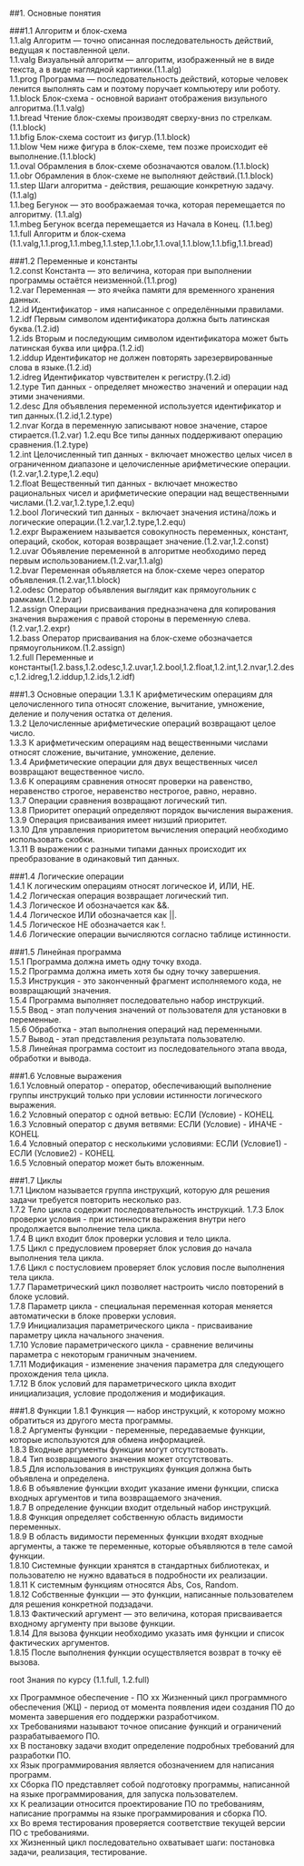 ##1. Основные понятия    

###1.1 Алгоритм и блок-схема        
1.1.alg  Алгоритм — точно описанная последовательность действий, ведущая к поставленной цели.    
1.1.valg  Визуальный алгоритм — алгоритм, изображенный не в виде текста, а в виде наглядной картинки.(1.1.alg)    
1.1.prog   Программа — последовательность действий, которые человек ленится выполнять сам и поэтому поручает компьютеру или роботу.    
1.1.block  Блок-схема - основной вариант отображения визульного алгоритма.(1.1.valg)    
1.1.bread  Чтение блок-схемы производят сверху-вниз по стрелкам.(1.1.block)    
1.1.bfig   Блок-схема состоит из фигур.(1.1.block)    
1.1.blow   Чем ниже фигура в блок-схеме, тем позже происходит её выполнение.(1.1.block)    
1.1.oval   Обрамления в блок-схеме обозначаются овалом.(1.1.block)    
1.1.obr    Обрамления в блок-схеме не выполняют действий.(1.1.block)    
1.1.step   Шаги алгоритма - действия, решающие конкретную задачу. (1.1.alg)   
1.1.beg    Бегунок — это воображаемая точка, которая перемещается по алгоритму. (1.1.alg)    
1.1.mbeg   Бегунок всегда перемещается из Начала в Конец. (1.1.beg)   
1.1.full   Алгоритм и блок-схема (1.1.valg,1.1.prog,1.1.mbeg,1.1.step,1.1.obr,1.1.oval,1.1.blow,1.1.bfig,1.1.bread) 

###1.2 Переменные и константы    
1.2.const  Константа — это величина, которая при выполнении программы остаётся неизменной.(1.1.prog)    
1.2.var  Переменная — это ячейка памяти для временного хранения данных.     
1.2.id  Идентификатор - имя написанное с определёнными правилами.     
1.2.idf  Первым символом идентификатора должна быть латинская буква.(1.2.id)     
1.2.ids  Вторым и последующим символом идентификатора может быть латинская буква или цифра.(1.2.id)    
1.2.iddup  Идентификатор не должен повторять зарезервированные слова в языке.(1.2.id)   
1.2.idreg  Идентификатор чувствителен к регистру.(1.2.id)    
1.2.type  Тип данных - определяет множество значений и операции над этими значениями.    
1.2.desc  Для объявления переменной используется идентификатор и тип данных.(1.2.id,1.2.type)    
1.2.nvar Когда в переменную записывают новое значение, старое стирается.(1.2.var)
1.2.equ Все типы данных поддерживают операцию сравнения.(1.2.type)     
1.2.int Целочисленный тип данных - включает множество целых чисел в ограниченном диапазоне и целочисленные арифметические операции.(1.2.var,1.2.type,1.2.equ)    
1.2.float Вещественный тип данных - включает множество рациональных чисел и арифметические операции над вещественными числами.(1.2.var,1.2.type,1.2.equ)    
1.2.bool Логический тип данных - включает значения истина/ложь и логические операции.(1.2.var,1.2.type,1.2.equ)    
1.2.expr Выражением называется совокупность переменных, констант, операций, скобок, которая возвращает значение.(1.2.var,1.2.const)     
1.2.uvar Объявление переменной в алгоритме необходимо перед первым использованием.(1.2.var,1.1.alg)     
1.2.bvar Переменная объявляется на блок-схеме через оператор объявления.(1.2.var,1.1.block)     
1.2.odesc Оператор объявления выглядит как прямоугольник с рамками.(1.2.bvar)    
1.2.assign Операции присваивания предназначена для копирования значения выражения с правой стороны в переменную слева.(1.2.var,1.2.expr)     
1.2.bass Оператор присваивания на блок-схеме обозначается прямоугольником.(1.2.assign)    
1.2.full Переменные и константы(1.2.bass,1.2.odesc,1.2.uvar,1.2.bool,1.2.float,1.2.int,1.2.nvar,1.2.desc,1.2.idreg,1.2.iddup,1.2.ids,1.2.idf)     


###1.3 Основные операции
1.3.1  К арифметическим операциям для целочисленного типа относят сложение, вычитание, умножение, деление и получения остатка от деления.    
1.3.2  Целочисленные арифметические операций возвращают целое число.    
1.3.3  К арифметическим операциям над вещественными числами относят сложение, вычитание, умножение, деление.       
1.3.4  Арифметические операции для двух вещественных чисел возвращают вещественное число.     
1.3.6  К операциям сравнения относят проверки на равенство, неравенство строгое, неравенство нестрогое, равно, неравно.    
1.3.7  Операции сравнения возвращают логический тип.     
1.3.8  Приоритет операций определяют порядок вычисления выражения.    
1.3.9  Операция присваивания имеет низший приоритет.    
1.3.10 Для управления приоритетом вычисления операций необходимо использовать скобки.    
1.3.11 В выражении с разными типами данных происходит их преобразование в одинаковый тип данных.    



###1.4 Логические операции    
1.4.1 К логическим операциям относят логическое И, ИЛИ, НЕ.    
1.4.2 Логическая операция возвращает логический тип.    
1.4.3 Логическое И обозначается как &&.    
1.4.4 Логическое ИЛИ обозначается как ||.    
1.4.5 Логическое НЕ обозначается как !.    
1.4.6 Логические операции вычисляются согласно таблице истинности.   




###1.5 Линейная программа   
1.5.1 Программа должна иметь одну точку входа.   
1.5.2 Программа должна иметь хотя бы одну точку завершения.     
1.5.3 Инструкция - это законченный фрагмент исполняемого кода, не возвращающий значения.    
1.5.4 Программа выполняет последовательно набор инструкций.     
1.5.5 Ввод - этап получения значений от пользователя для установки в переменные.    
1.5.6 Обработка - этап выполнения операций над переменными.    
1.5.7 Вывод - этап представления результата пользователю.    
1.5.8 Линейная программа состоит из последовательного этапа ввода, обработки и вывода.     




###1.6 Условные выражения       
1.6.1 Условный оператор - оператор, обеспечивающий выполнение группы инструкций только при условии истинности логического выражения.    
1.6.2 Условный оператор с одной ветвью:  ЕСЛИ (Условие) - КОНЕЦ.    
1.6.3 Условный оператор с двумя ветвями: ЕСЛИ (Условие) - ИНАЧЕ - КОНЕЦ.    
1.6.4 Условный оператор с несколькими условиями: ЕСЛИ (Условие1) - ЕСЛИ (Условие2) - КОНЕЦ.    
1.6.5 Условный оператор может быть вложенным.     


###1.7 Циклы       
1.7.1  Циклом называется группа инструкций, которую для решения задачи требуется повторить несколько раз.    
1.7.2  Тело цикла содержит последовательность инструкций.
1.7.3  Блок проверки условия - при истинности выражения внутри него продолжается выполнение тела цикла.    
1.7.4  В цикл входит блок проверки условия и тело цикла.    
1.7.5  Цикл с предусловием проверяет блок условия до начала выполнения тела цикла.    
1.7.6  Цикл с постусловием проверяет блок условия после выполнения тела цикла.    
1.7.7  Параметрический цикл позволяет настроить число повторений в блоке условий.    
1.7.8  Параметр цикла - специальная переменная которая меняется автоматически в блоке проверки условия.    
1.7.9  Инициализация параметрического цикла - присваивание параметру цикла начального значения.    
1.7.10 Условие параметрического цикла - сравнение величины параметра с некоторым граничным значением.    
1.7.11 Модификация - изменение значения параметра для следующего прохождения тела цикла.    
1.7.12 В блок условий для параметрического цикла входит инициализация, условие продолжения и модификация.    

###1.8 Функции
1.8.1  Функция — набор инструкций, к которому можно обратиться из другого места программы.    
1.8.2  Аргументы функции - переменные, передаваемые функции, которые используются для обмена информацией.    
1.8.3  Входные аргументы функции могут отсутствовать.     
1.8.4  Тип возвращаемого значения может отсутствовать.    
1.8.5  Для использования в инструкциях функция должна быть объявлена и определена.    
1.8.6  В объявление функции входит указание имени функции, списка входных аргументов и типа возвращаемого значения.    
1.8.7  В определение функции входит отдельный набор инструкций.    
1.8.8  Функция определяет собственную область видимости переменных.     
1.8.9  В область видимости переменных функции входят входные аргументы, а также те переменные, которые объявляются в теле самой функции.    
1.8.10 Системные функции хранятся в стандартных библиотеках, и пользователю не нужно вдаваться в подробности их реализации.    
1.8.11 К системным функциям относятся Abs, Cos, Random.    
1.8.12 Собственные функции — это функции, написанные пользователем для решения конкретной подзадачи.    
1.8.13 Фактический аргумент — это величина, которая присваивается входному аргументу при вызове функции.    
1.8.14 Для вызова функции необходимо указать имя функции и список фактических аргументов.    
1.8.15 После выполнения функции осуществляется возврат в точку её вызова.   

root Знания по курсу (1.1.full, 1.2.full)     


xx Программное обеспечение - ПО
xx Жизненный цикл программного обеспечения (ЖЦ) - период от момента появления идеи создания ПО до момента завершения его поддержки разработчиком.    
xx Требованиями называют точное описание функций и ограничений разрабатываемого ПО.    
xx В постановку задачи входит определение подробных требований для разработки ПО.    
xx Язык программирования является обозначением для написания программ.   
xx Сборка ПО представляет собой подготовку программы, написанной на языке программирования, для запуска пользователем.   
xx К реализации относится проектирование ПО по требованиям, написание программы на языке программирования и сборка ПО.  
xx Во время тестирования проверяется соответствие текущей версии ПО с требованиями.   
xx Жизненный цикл последовательно охватывает шаги: постановка задачи, реализация, тестирование.   